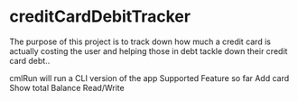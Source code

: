 # creditCardDebitTracker
The purpose of this project is to track down how much a credit card is actually costing the user and helping those in debt tackle down their credit card debt.. 

cmlRun will run a CLI version of the app
Supported Feature so far
Add card 
Show total Balance 
Read/Write 
